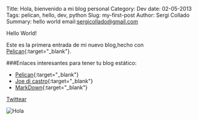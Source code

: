 Title: Hola, bienvenido a mi blog personal
Category: Dev
date:  02-05-2013
Tags: pelican, hello, dev, python
Slug: my-first-post
Author: Sergi Collado
Summary: hello world
email:sergicollado@gmail.com

Hello World!

Este es la primera entrada de mi nuevo blog,hecho con [Pelican](http://docs.getpelican.com){:target="_blank"}.

###Enlaces interesantes para tener tu blog estático:
* [Pelican](http://docs.getpelican.com){:target="_blank"}
* [Joe di castro](http://joedicastro.com/tag/pelican.html){:target="_blank"}
* [MarkDown](http://es.wikipedia.org/wiki/Markdown){:target="_blank"}


<a href="https://twitter.com/share" class="twitter-share-button" data-url="http://sergicollado.com/my-first-post.html" data-via="circun4" data-lang="es">Twittear</a>
<script>!function(d,s,id){var js,fjs=d.getElementsByTagName(s)[0],p=/^http:/.test(d.location)?'http':'https';if(!d.getElementById(id)){js=d.createElement(s);js.id=id;js.src=p+'://platform.twitter.com/widgets.js';fjs.parentNode.insertBefore(js,fjs);}}(document, 'script', 'twitter-wjs');</script>

![Hola](|filename|/images/cosmo.png)
